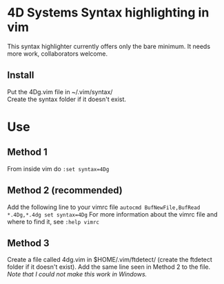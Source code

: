 # 4D Systems Syntax highlighting in vim

This syntax highlighter currently offers only the bare minimum. It needs more work, collaborators welcome.

## Install
Put the 4Dg.vim file in ~/.vim/syntax/  
Create the syntax folder if it doesn't exist.

# Use

## Method 1
From inside vim do `:set syntax=4Dg`

## Method 2 (recommended)
Add the following line to your vimrc file
`autocmd BufNewFile,BufRead *.4Dg,*.4dg set syntax=4Dg`
For more information about the vimrc file and where to find it, see
`:help vimrc`

## Method 3
Create a file called 4dg.vim in $HOME/.vim/ftdetect/ (create the ftdetect folder if it doesn't exist).  Add the same line seen in Method 2 to the file.  _Note that I could not make this work in Windows._

